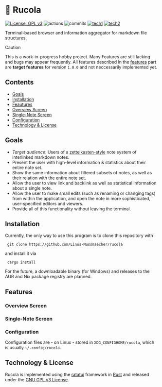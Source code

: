 # 🌱 Rucola

[![License: GPL v3](https://img.shields.io/badge/License-GPLv3-blue.svg?style=flat-square)](https://www.gnu.org/licenses/gpl-3.0)
![actions](https://img.shields.io/github/actions/workflow/status/Linus-Mussmaecher/giraffe/continuous-testing.yml?label=tests&style=flat-square)
![commits](https://img.shields.io/github/commit-activity/m/Linus-Mussmaecher/giraffe?style=flat-square)
[![tech1](https://img.shields.io/badge/-Rust-000000?logo=rust&style=flat-square)](https://www.rust-lang.org/)
[![tech2](https://img.shields.io/badge/-Ratatui-000000?logo=gnome-terminal&style=flat-square)](https://ratatui.rs)

Terminal-based browser and information aggregator for markdown file structures.

> [!CAUTION]
> This is a work-in-progress hobby project.
> Many Features are still lacking and bugs may appear frequently.
> All features described in the [features](#features) part are **target features** for version `1.0.0` and not neccessarily implemented yet.

## Contents
 - [Goals](#Goals)
 - [Installation](#installation)
 - [Feautures](#features)
  - [Overview Screen](#overview-screen)
  - [Single-Note Screen](#single-note-screen)
  - [Configuration](#configuration)
 - [Technology & License](#technology-license)

## Goals
 - *Target audience*: Users of a [zettelkasten-style](https://en.wikipedia.org/wiki/Zettelkasten) note system of interlinked markdown notes.
 - Present the user with high-level information & statistics about their entire note set.
 - Show the same information about filtered subsets of notes, as well as their relation with the entire note set.
 - Allow the user to view link and backlink as well as statistical information about a single note.
 - Allow the user to make small edits (such as renaming or changing tags) from within the application, and open the note in more sophisticated, user-specified editors and viewers.
 - Provide all of this functionality without leaving the terminal.

## Installation
Currently, the only way to use this program is to clone this repository with
```
 git clone https://github.com/Linus-Mussmaecher/rucola
```
and install it via
```
 cargo install
```

For the future, a downloadable binary (for Windows) and releases to the AUR and Nix package registry are planned.

## Features

### Overview Screen

### Single-Note Screen

### Configuration
Configuration files are - on Linux - stored in `XDG_CONFIGHOME/rucola`, which is usually `~/.config/rucola`.

## Technology & License
Rucola is implemented using the [ratatui](https://ratatui.rs) framework in [Rust](https://www.rust-lang.org/) and released under the [GNU GPL v3 License](https://www.gnu.org/licenses/gpl-3.0).

